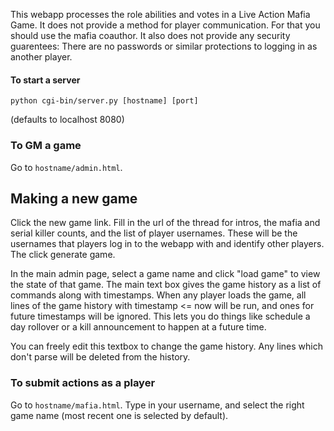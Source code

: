 This webapp processes the role abilities and votes in a Live Action Mafia Game. It does not provide a method for player communication. For that you should use the mafia coauthor.
It also does not provide any security guarentees: There are no passwords or similar protections to logging in as another player.

#### To start a server

```
python cgi-bin/server.py [hostname] [port]
```

(defaults to localhost 8080)


### To GM a game

Go to `hostname/admin.html`.

## Making a new game

Click the new game link. Fill in the url of the thread for intros, the mafia and serial killer counts, and the list of player usernames.
These will be the usernames that players log in to the webapp with and identify other players. The click generate game.

In the main admin page, select a game name and click "load game" to view the state of that game.
The main text box gives the game history as a list of commands along with timestamps. When any player loads the game, all lines of the game history with timestamp <= now will be run, and ones for future timestamps will be ignored. This lets you do things like schedule a day rollover or a kill announcement to happen at a future time. 

You can freely edit this textbox to change the game history. Any lines which don't parse will be deleted from the history.

### To submit actions as a player

Go to `hostname/mafia.html`. Type in your username, and select the right game name (most recent one is selected by default).